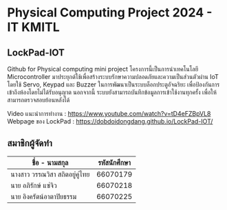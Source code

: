 # Physical Computing Project 2024 - IT KMITL
## LockPad-IOT
Github for Physical computing mini project
โครงการนี้เป็นการนำเทคโนโลยี Microcontroller มาประยุกต์ใช้เพื่อสร้างระบบรักษาความปลอดภัยและความเป็นส่วนตัวผ่าน IoT โดยใช้ Servo, Keypad และ Buzzer ในการพัฒนาเป็นระบบล็อกประตูอัจฉริยะ เพื่อป้องกันการเข้าถึงห้องโดยไม่ได้รับอนุญาต นอกจากนี้ ระบบยังสามารถบันทึกข้อมูลการเข้าใช้งานทุกครั้ง เพื่อให้สามารถตรวจสอบย้อนหลังได้

Video แนะนำการทำงาน : https://www.youtube.com/watch?v=tD4eFZBpVL8 <br />
Webpage ของ LockPad : https://dobdoidongdang.github.io/LockPad-IOT/
## สมาชิกผู้จัดทำ
| ชื่อ - นามสกุล | รหัสนักศึกษา |
| -------- | ------- |
| นางสาว วรรณวิสา สถิตอยู่คู่ไทย | 66070179 |
| นาย อภิรักษ์ แซ่จิว | 66070218 |
| นาย อิงครัตน์อาตาปิยธรรม | 66070225 |
